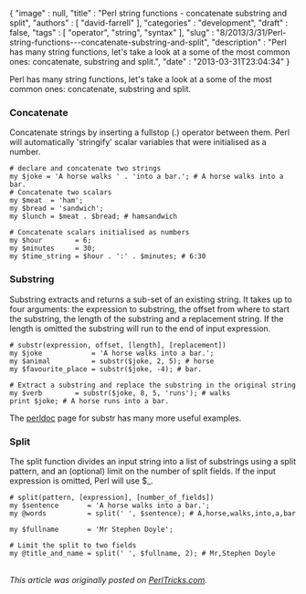 {
   "image" : null,
   "title" : "Perl string functions - concatenate substring and split",
   "authors" : [
      "david-farrell"
   ],
   "categories" : "development",
   "draft" : false,
   "tags" : [
      "operator",
      "string",
      "syntax"
   ],
   "slug" : "8/2013/3/31/Perl-string-functions---concatenate-substring-and-split",
   "description" : "Perl has many string functions, let's take a look at a some of the most common ones: concatenate, substring and split.",
   "date" : "2013-03-31T23:04:34"
}


Perl has many string functions, let's take a look at a some of the most common ones: concatenate, substring and split.

### Concatenate

Concatenate strings by inserting a fullstop (.) operator between them. Perl will automatically 'stringify' scalar variables that were initialised as a number.

``` prettyprint
# declare and concatenate two strings
my $joke = 'A horse walks ' . 'into a bar.'; # A horse walks into a bar.
# Concatenate two scalars
my $meat  = 'ham';
my $bread = 'sandwich';
my $lunch = $meat . $bread; # hamsandwich

# Concatenate scalars initialised as numbers
my $hour        = 6;
my $minutes     = 30;
my $time_string = $hour . ':' . $minutes; # 6:30
```

### Substring

Substring extracts and returns a sub-set of an existing string. It takes up to four arguments: the expression to substring, the offset from where to start the substring, the length of the substring and a replacement string. If the length is omitted the substring will run to the end of input expression.

``` prettyprint
# substr(expression, offset, [length], [replacement])
my $joke            = 'A horse walks into a bar.';
my $animal          = substr($joke, 2, 5); # horse
my $favourite_place = substr($joke, -4); # bar.

# Extract a substring and replace the substring in the original string
my $verb        = substr($joke, 8, 5, 'runs'); # walks
print $joke; # A horse runs into a bar.
```

The [perldoc](http://perldoc.perl.org/functions/substr.html) page for substr has many more useful examples.

### Split

The split function divides an input string into a list of substrings using a split pattern, and an (optional) limit on the number of split fields. If the input expression is omitted, Perl will use $\_.

``` prettyprint
# split(pattern, [expression], [number_of_fields])
my $sentence       = 'A horse walks into a bar.';
my @words          = split(' ', $sentence); # A,horse,walks,into,a,bar

my $fullname       = 'Mr Stephen Doyle';

# Limit the split to two fields
my @title_and_name = split(' ', $fullname, 2); # Mr,Stephen Doyle
```

\
*This article was originally posted on [PerlTricks.com](http://perltricks.com).*
